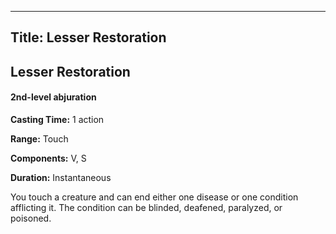 -------------------------
Title: Lesser Restoration
-------------------------

## Lesser Restoration

#### 2nd-level abjuration


**Casting Time:** 1 action 

**Range:** Touch 

**Components:** V, S 

**Duration:** Instantaneous


You touch a creature and can end either one disease or one condition
afflicting it. The condition can be blinded, deafened, paralyzed, or
poisoned.


